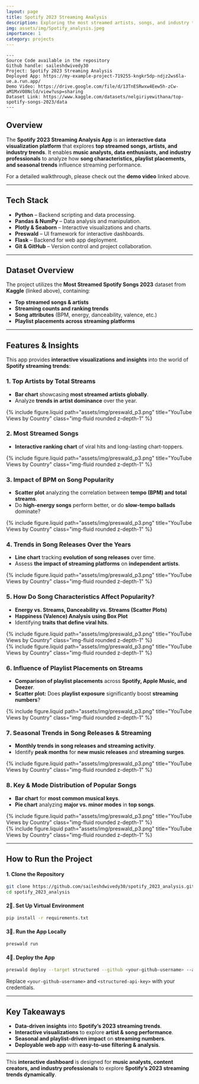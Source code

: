 ```yaml
---
layout: page
title: Spotify 2023 Streaming Analysis
description: Exploring the most streamed artists, songs, and industry trends of 2023 through interactive data visualization.
img: assets/img/Spotify_analysis.jpeg
importance: 1
category: projects
---
```


    ---
    Source Code available in the repository
    Github handle: saileshdwivedy30
    Project: Spotify 2023 Streaming Analysis
    Deployed App: https://my-example-project-719255-kngkr5dp-ndjz2ws6la-ue.a.run.app/
    Demo Video: https://drive.google.com/file/d/13TnESRwxw4Eew5h-zCw-aM1MxVO8Ncld/view?usp=sharing
    Dataset Link: https://www.kaggle.com/datasets/nelgiriyewithana/top-spotify-songs-2023/data    
    ---

## **Overview**
The **Spotify 2023 Streaming Analysis App** is an **interactive data visualization platform** that explores **top streamed songs, artists, and industry trends**. It enables **music analysts, data enthusiasts, and industry professionals** to analyze how **song characteristics, playlist placements, and seasonal trends** influence streaming performance.

For a detailed walkthrough, please check out the **demo video** linked above.

---

## **Tech Stack**
- **Python** – Backend scripting and data processing.
- **Pandas & NumPy** – Data analysis and manipulation.
- **Plotly & Seaborn** – Interactive visualizations and charts.
- **Preswald** – UI framework for interactive dashboards.
- **Flask** – Backend for web app deployment.
- **Git & GitHub** – Version control and project collaboration.

---

## **Dataset Overview**
The project utilizes the **Most Streamed Spotify Songs 2023** dataset from **Kaggle** (linked above), containing:
- **Top streamed songs & artists**
- **Streaming counts and ranking trends**
- **Song attributes** (BPM, energy, danceability, valence, etc.)
- **Playlist placements across streaming platforms**

---
## **Features & Insights**
This app provides **interactive visualizations and insights** into the world of **Spotify streaming trends**:

### **1️. Top Artists by Total Streams**
- **Bar chart** showcasing **most streamed artists globally**.
- Analyze **trends in artist dominance** over the year.

<div class="row justify-content-sm-center">
    <div class="col-sm mt-3 mt-md-0">
        {% include figure.liquid path="assets/img/preswald_p3.png" title="YouTube Views by Country" class="img-fluid rounded z-depth-1" %}
    </div>
</div>

### **2️. Most Streamed Songs**
- **Interactive ranking chart** of viral hits and long-lasting chart-toppers.

<div class="row justify-content-sm-center">
    <div class="col-sm mt-3 mt-md-0">
        {% include figure.liquid path="assets/img/preswald_p3.png" title="YouTube Views by Country" class="img-fluid rounded z-depth-1" %}
    </div>
</div>

### **3️. Impact of BPM on Song Popularity**
- **Scatter plot** analyzing the correlation between **tempo (BPM) and total streams**.
- Do **high-energy songs** perform better, or do **slow-tempo ballads** dominate?

<div class="row justify-content-sm-center">
    <div class="col-sm mt-3 mt-md-0">
        {% include figure.liquid path="assets/img/preswald_p3.png" title="YouTube Views by Country" class="img-fluid rounded z-depth-1" %}
    </div>
</div>

### **4️. Trends in Song Releases Over the Years**
- **Line chart** tracking **evolution of song releases** over time.
- Assess **the impact of streaming platforms** on **independent artists**.

<div class="row justify-content-sm-center">
    <div class="col-sm mt-3 mt-md-0">
        {% include figure.liquid path="assets/img/preswald_p3.png" title="YouTube Views by Country" class="img-fluid rounded z-depth-1" %}
    </div>
</div>

### **5️. How Do Song Characteristics Affect Popularity?**
- **Energy vs. Streams, Danceability vs. Streams (Scatter Plots)**
- **Happiness (Valence) Analysis using Box Plot**
- Identifying **traits that define viral hits**.

<div class="row justify-content-sm-center">
    <div class="col-sm mt-3 mt-md-0">
        {% include figure.liquid path="assets/img/preswald_p3.png" title="YouTube Views by Country" class="img-fluid rounded z-depth-1" %}
    </div>
</div>

<div class="row justify-content-sm-center">
    <div class="col-sm mt-3 mt-md-0">
        {% include figure.liquid path="assets/img/preswald_p3.png" title="YouTube Views by Country" class="img-fluid rounded z-depth-1" %}
    </div>
</div>

### **6️. Influence of Playlist Placements on Streams**
- **Comparison of playlist placements** across **Spotify, Apple Music, and Deezer**.
- **Scatter plot:** Does **playlist exposure** significantly boost **streaming numbers**?

<div class="row justify-content-sm-center">
    <div class="col-sm mt-3 mt-md-0">
        {% include figure.liquid path="assets/img/preswald_p3.png" title="YouTube Views by Country" class="img-fluid rounded z-depth-1" %}
    </div>
</div>

### **7️. Seasonal Trends in Song Releases & Streaming**
- **Monthly trends in song releases and streaming activity**.
- Identify **peak months** for **new music releases** and **streaming surges**.

<div class="row justify-content-sm-center">
    <div class="col-sm mt-3 mt-md-0">
        {% include figure.liquid path="assets/img/preswald_p3.png" title="YouTube Views by Country" class="img-fluid rounded z-depth-1" %}
    </div>
</div>

### **8️. Key & Mode Distribution of Popular Songs**
- **Bar chart** for **most common musical keys**.
- **Pie chart** analyzing **major vs. minor modes** in **top songs**.

<div class="row justify-content-sm-center">
    <div class="col-sm mt-3 mt-md-0">
        {% include figure.liquid path="assets/img/preswald_p3.png" title="YouTube Views by Country" class="img-fluid rounded z-depth-1" %}
    </div>
</div>

<div class="row justify-content-sm-center">
    <div class="col-sm mt-3 mt-md-0">
        {% include figure.liquid path="assets/img/preswald_p3.png" title="YouTube Views by Country" class="img-fluid rounded z-depth-1" %}
    </div>
</div>

---

## **How to Run the Project**
#### **1. Clone the Repository**
```bash
git clone https://github.com/saileshdwivedy30/spotify_2023_analysis.git
cd spotify_2023_analysis
```

#### **2⃣. Set Up Virtual Environment**
```bash
pip install -r requirements.txt
```

#### **3⃣. Run the App Locally**
```bash
preswald run
```

#### **4⃣. Deploy the App**
```bash
preswald deploy --target structured --github <your-github-username> --api-key <structured-api-key> app.py
```
Replace `<your-github-username>` and `<structured-api-key>` with your credentials.

---

## **Key Takeaways**
- **Data-driven insights** into **Spotify’s 2023 streaming trends**.
- **Interactive visualizations** to explore **artist & song performance**.
- **Seasonal and playlist-driven impact** on **streaming numbers**.
- **Deployable web app** with **easy-to-use filtering & analysis**.

---
This **interactive dashboard** is designed for **music analysts, content creators, and industry professionals** to explore **Spotify’s 2023 streaming trends dynamically**.